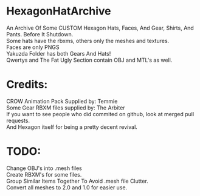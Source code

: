 # HexagonHatArchive
An Archive Of Some CUSTOM Hexagon Hats, Faces, And Gear, Shirts, And Pants. Before It Shutdown.
<br>
Some hats have the rbxms, others only the meshes and textures.
<br>
Faces are only PNGS
<br>
Yakuzda  Folder has both Gears And Hats!
<br>
Qwertys  and The Fat Ugly Section contain OBJ and MTL's  as well.
<br>
<h1>Credits: </h1>
CROW Animation Pack Supplied by: Temmie
<br>
Some Gear RBXM files supplied by: The Arbiter
<br>
If you want to see people who did commited on github, look at merged  pull requests.
<br>
And Hexagon itself for being a pretty decent revival.
<h1> TODO:</h1>
Change OBJ's into .mesh files 
<br>
Create RBXM's for some files.
<br>
Group Similar Items Together To Avoid .mesh file Clutter.
<br>
Convert all meshes to 2.0 and 1.0 for easier use.
